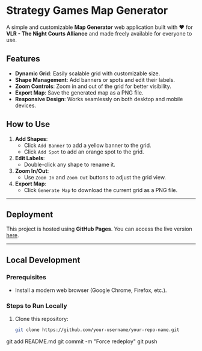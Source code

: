 # Strategy Games Map Generator

A simple and customizable **Map Generator** web application built with ❤️ for **VLR - The Night Courts Alliance** and made freely available for everyone to use.

## Features

- **Dynamic Grid**: Easily scalable grid with customizable size.
- **Shape Management**: Add banners or spots and edit their labels.
- **Zoom Controls**: Zoom in and out of the grid for better visibility.
- **Export Map**: Save the generated map as a PNG file.
- **Responsive Design**: Works seamlessly on both desktop and mobile devices.

## How to Use

1. **Add Shapes**:
   - Click `Add Banner` to add a yellow banner to the grid.
   - Click `Add Spot` to add an orange spot to the grid.
2. **Edit Labels**:
   - Double-click any shape to rename it.
3. **Zoom In/Out**:
   - Use `Zoom In` and `Zoom Out` buttons to adjust the grid view.
4. **Export Map**:
   - Click `Generate Map` to download the current grid as a PNG file.

---

## Deployment

This project is hosted using **GitHub Pages**. You can access the live version [here](https://your-username.github.io/your-repo-name).

---

## Local Development

### Prerequisites

- Install a modern web browser (Google Chrome, Firefox, etc.).

### Steps to Run Locally

1. Clone this repository:
   ```bash
   git clone https://github.com/your-username/your-repo-name.git

git add README.md
git commit -m "Force redeploy"
git push